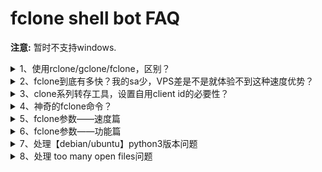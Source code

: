 # fclone shell bot FAQ
**注意:** 暂时不支持windows.
<details>
<summary>1、使用rclone/gclone/fclone，区别？</summary>

均基于rclone，gclone增加了sa切换，fclone优化了多sa使用方式

速度上来说，rclone,gclone基本一致，fclone要快很多，具体快几倍还是几十倍还是几百倍，则受【sa的数量、结构】【电脑&VPS性能】【flag设置】影响
</details>
<details>
<summary>2、fclone到底有多快？我的sa少，VPS差是不是就体验不到这种速度优势？</summary>

根据[rclone官方说明](https://rclone.org/drive/)，rclone和gclone平均速度为2 files/s,而fclone最低4-5 files/s，保底快一倍！

至于说sa数量和vps性能，我不是google内部工作人员，没办法给你严谨的公式，只能枚举一些内测群朋友的情况：

| 序号 | sa数量 |    sa结构      |vps cpu|vps内存|转存参数—checker|转存参数-transfer|转存目标情况      |     速度    |
| :--: |:-----:|:--------------:| :----:|:-----:|:-------------:|:--------------:|:---------------:|:-----------:|
| 01   | 400   | 100 sa/project | E3 1C | 512M  |      32       |       32       | 479T 10M以上文件 | 50  files/s |
| 02   | 2400  | 100 sa/project | R9 1C | 1G    |      128      |       128      | 479T 10M以上文件 | 98  files/s |
| 03   | 5000  | 20 sa/project  | R9 1C | 1G    |      256      |       256      | 479T 10M以上文件 | 160 files/s |
| 04   | 5000  | 10 sa/project  | R9 1C | 1G    |      320      |       326      | 479T 10M以上文件 | 200 files/s |
| 05   | 15000 | 100 sa/project |    2C | 4G    |      1000     |       2500     | 479T 10M以上文件 | 350 files/s |
| 05   | 20000 | 100 sa/project |    2C | 4G    |      3000     |       3000     | 479T 10M以上文件 | 600 files/s |

**注意：100sa/proj，sa和checker transfers的比例最大是10:1，稳定推荐复制数量大的文件是20:1，即如有2000sa，checker transfer不大于100！**
**pacerburst 5000**
**不听劝的后果是：拖慢速度|漏存文件|冗余文件**
**建议：sa结构 10 sa/project，sa数量：10000~15000**
         
</details>
<details>
<summary>3、clone系列转存工具，设置自用client id的必要性？</summary>
>这个问题其实挺麻烦                
>使用自己的client id，低并发；
>使用默认的rclone公用client id,高并发，但是N多人使用，也有可能会堵车；
>官方解释是这样的——原文地址：https://rclone.org/drive/#making-your-own-client-id
```
--drive-client-id
建议您设置自己的Google Application Client ID。有关如何创建自己的示例，请参见https://rclone.org/drive/#making-your-own-client-id。
**如果将此空白留空，它将使用性能低下的内部密钥**
```
根据rclone官方说法，还是建议用自己的，都用它那个公共的，它也顶不住！

</details>
<details>
<summary>4、神奇的fclone命令？</summary>

* `rclone version`    - 显示版本号
* `rclone listremotes`- 列出配置文件中的所有的remote用户名
* `rclone tree`       - [文件树形式列出遥控器的内容](https://rclone.org/commands/rclone_tree/)
* `rclone ls`         - [用大小和路径列出路径中的对象](https://rclone.org/commands/rclone_ls/)
* `rclone lsd`        - [列出路径中的所有目录](https://rclone.org/commands/rclone_lsd/)
* `rclone lsf`        - [列出remote：path中用于解析的目录和对象](https://rclone.org/commands/rclone_lsf/)
* `rclone lsjson`     - [以JSON格式列出路径中的目录和对象](https://rclone.org/commands/rclone_lsjson/)

* `rclone move`       - [将文件从源移动到目标](https://rclone.org/commands/rclone_move/)
* `rclone copy`       - [将文件从源复制到dest，跳过已复制的文件](https://rclone.org/commands/rclone_copy/)
* `rclone sync`       - [使源和目标相同，仅修改目标](https://rclone.org/commands/rclone_sync/)

* `rclone size`       - [打印remote：path中对象的总大小和数量](https://rclone.org/commands/rclone_size/)
* `rclone check`      - [检查源和目标中的文件是否匹配](https://rclone.org/commands/rclone_check/)
* `rclone dedupe`     - [交互式查找重复文件并删除/重命名它们](https://rclone.org/commands/rclone_dedupe/)


* `rclone delete`     - [删除路径的内容](https://rclone.org/commands/rclone_delete/)
* `rclone rmdirs`     - [删除路径下的空目录](https://rclone.org/commands/rclone_rmdirs/)

* `rclone mount`      - [在挂载点上将远程作为文件系统挂载](https://rclone.org/commands/rclone_mount/)

</details>
<details>
<summary>5、fclone参数——速度篇</summary>
```
--drive-server-side-across-configs --stats=1s --stats-one-line -P --ignore-checksum  --checkers=1800 --transfers=1800 --drive-pacer-min-sleep=1ms --drive-pacer-burst=3000 --check-first --log-level=DEBUG --log-file=/root/fclone_debug.log
```

* `--drive-server-side-across-configs` 允许服务器端操作（例如，复制）跨不同的驱动器配置工作。请注意，默认情况下未启用此功能。

* `--drive-pacer-min-sleep=1ms`        API调用之间的最短睡眠时间

* `--drive-pacer-burst=xxx`            允许不休眠的API调用数,注意不能全开，否则循环erro,建议开启数量=sa*25%

* `--checkers=1800 --transfers=1800`   fclone的变速箱，check和transfer的线程，推荐线程数=sa数/20（前提vps性能撑得住）

* `--check-first`                      fclone快的根本，默认no check first，没有这个标签，fclone=gclone=rclone

* `--disable ListR`                    关闭默认的fast list,规避listr的bug提示，整个世界清净了

* `--ignore-checksum`                  

何时使用/不使用--no-traverse：
假设您的目的地有6个文件{a，b，c，d，e，f}。

如果将{a}复制到目的地，则没有遍历，rclone将在所有文件{a，b，c，d，e，f}的定义中加载，然后发现是否需要上传{a}。如果您使用--no-traverse，则rclone只会在遥控器上检查{a}。

那么，为什么不一直使用--no-traverse？

如果要将{a，b，c，d，e，f}复制到目标位置，则rclone将单独检查每个文件。这将至少需要6笔交易，而您可能已经在1个清单中完成了所有对象的清单。

因此需要权衡！在1.36版中实现的新同步方法使--no-traverse的使用性比以前降低了，但是它仍然派上用场，尤其是在将文件移动或复制到更深的层次结构中时。

如何在微型实例上运行
内存不足一千兆字节的微型实例上的RClone可能会崩溃。您可以执行以下操作：

键入export GOGC=20运行rclone之前。
去掉 --fast-list
降低 --transfers=

</details>
<details>
<summary>6、fclone参数——功能篇</summary>

Rclone优化

</details>
<details>
<summary>7、处理【debian/ubuntu】python3版本问题</summary>
一行一行复制不管你之前什么版本

1.升级以及安装
```
apt update -y 
apt upgrade -y 
apt install python3 python3-pip --upgrade 
pip3 install --upgrade pip 
```
2.查看版本 
```
python3 --version 
pip3 --version 
```
如果发现python3 不是刚才提示你安装成功的版本
可能是你系统中存在旧的python3
执行以下命令 确认存在的python3版本

例如3.7.7 你就当他是3.7 第二个小数点后无视

`whereis python3`  

3.启用python版本
```
rm -rf /usr/bin/python3 
ln -s `which python3.x` /usr/bin/python3 
```
上面3.x的x
就是在第二步最后让你确定的版本号只保留1位小数

重新查看python3 版本号

`python3 --version`

</details>
<details>
<summary>8、处理 too many open files问题</summary>
         
####step 1)

`nano /etc/sysctl.conf`

添加以下行

`fs.file-max = 6553500`

保存退出执行以下命令

`sysctl -p`

####step 2)

`nano /etc/security/limits.conf`

添加以下行

```
* soft memlock unlimited
* hard memlock unlimited
* soft nofile 65535
* hard nofile 65535
* soft nproc 65535
* hard nproc 65535

root soft memlock unlimited
root hard memlock unlimited
root soft nofile 65535
root hard nofile 65535
root soft nproc 65535
root hard nproc 65535
```
保存退出

step 3)

`nano /etc/pam.d/common-session`

添加以下行

`session required pam_limits.so`

保存退出，最后重启系统登录查看

`ulimit -a`

</details>
